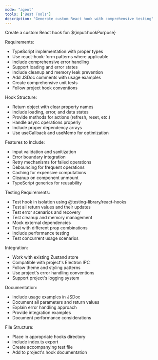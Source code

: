 ```yaml
---
mode: "agent"
tools: ['Best Tools']
description: "Generate custom React hook with comprehensive testing"
---
```


Create a custom React hook for: ${input:hookPurpose}

Requirements:

- TypeScript implementation with proper types
- Use react-hook-form patterns where applicable
- Include comprehensive error handling
- Support loading and error states
- Include cleanup and memory leak prevention
- Add JSDoc comments with usage examples
- Create comprehensive unit tests
- Follow project hook conventions

Hook Structure:

- Return object with clear property names
- Include loading, error, and data states
- Provide methods for actions (refresh, reset, etc.)
- Handle async operations properly
- Include proper dependency arrays
- Use useCallback and useMemo for optimization

Features to Include:

- Input validation and sanitization
- Error boundary integration
- Retry mechanisms for failed operations
- Debouncing for frequent operations
- Caching for expensive computations
- Cleanup on component unmount
- TypeScript generics for reusability

Testing Requirements:

- Test hook in isolation using @testing-library/react-hooks
- Test all return values and their updates
- Test error scenarios and recovery
- Test cleanup and memory management
- Mock external dependencies
- Test with different prop combinations
- Include performance testing
- Test concurrent usage scenarios

Integration:

- Work with existing Zustand store
- Compatible with project's Electron IPC
- Follow theme and styling patterns
- Use project's error handling conventions
- Support project's logging system

Documentation:

- Include usage examples in JSDoc
- Document all parameters and return values
- Explain error handling approach
- Provide integration examples
- Document performance considerations

File Structure:

- Place in appropriate hooks directory
- Include index.ts export
- Create accompanying test file
- Add to project's hook documentation
